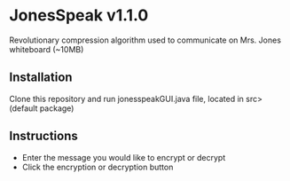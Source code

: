 # JonesSpeak v1.1.0
Revolutionary compression algorithm used to communicate on Mrs. Jones whiteboard (~10MB)<br />

## Installation
Clone this repository and run jonesspeakGUI.java file, located in src>(default package)<br />

## Instructions
- Enter the message you would like to encrypt or decrypt
- Click the encryption or decryption button
